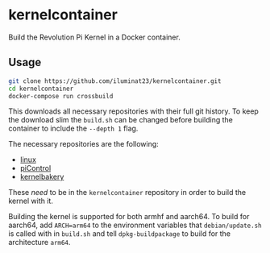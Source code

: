# kernelcontainer

Build the Revolution Pi Kernel in a Docker container.

## Usage

```sh
git clone https://github.com/iluminat23/kernelcontainer.git
cd kernelcontainer
docker-compose run crossbuild
```

This downloads all necessary repositories with their full git history. To
keep the download slim the `build.sh` can be changed before building the
container to include the `--depth 1` flag.

The necessary repositories are the following:

- [linux](https://github.com/RevolutionPi/linux/)
- [piControl](https://github.com/RevolutionPi/piControl)
- [kernelbakery](https://github.com/RevolutionPi/kernelbakery)

These *need* to be in the `kernelcontainer` repository in order to build the
kernel with it.

Building the kernel is supported for both armhf and aarch64. To build for
aarch64, add `ARCH=arm64` to the environment variables that `debian/update.sh`
is called with in `build.sh` and tell `dpkg-buildpackage` to build for the
architecture `arm64`.
